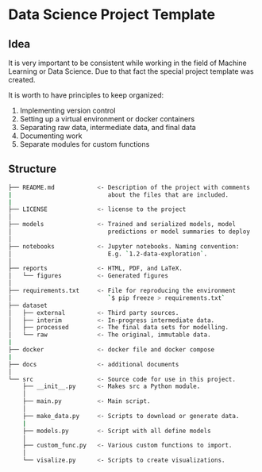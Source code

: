 # Data Science Project Template

## Idea

It is very important to be consistent while working in the field of Machine Learning or Data Science. Due to that fact the special project template was created.

It is worth to have principles to keep organized:
1. Implementing version control
2. Setting up a virtual environment or docker containers
3. Separating raw data, intermediate data, and final data
4. Documenting work
5. Separate modules for custom functions


## Structure

```bash
├── README.md            <- Description of the project with comments
|                           about the files that are included.
|
├── LICENSE              <- license to the project
│
├── models               <- Trained and serialized models, model
│                           predictions or model summaries to deploy
│
├── notebooks            <- Jupyter notebooks. Naming convention:
│                           E.g. `1.2-data-exploration`.
│
├── reports              <- HTML, PDF, and LaTeX.
│   └── figures          <- Generated figures
│
├── requirements.txt     <- File for reproducing the environment
│                           `$ pip freeze > requirements.txt`
├── dataset
│   ├── external         <- Third party sources.
│   ├── interim          <- In-progress intermediate data.
│   ├── processed        <- The final data sets for modelling.
│   └── raw              <- The original, immutable data.
|
├── docker               <- docker file and docker compose
|
├── docs                 <- additional documents
│
└── src                  <- Source code for use in this project.
    ├── __init__.py      <- Makes src a Python module.
    │
    ├── main.py          <- Main script.
    │
    ├── make_data.py     <- Scripts to download or generate data.
    |
    ├── models.py        <- Script with all define models
    │                
    ├── custom_func.py   <- Various custom functions to import.
    │
    └── visalize.py      <- Scripts to create visualizations.            
```
